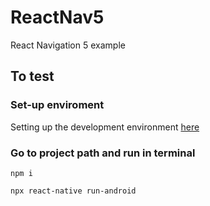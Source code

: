 # ReactNav5
React Navigation 5 example

## To test

### Set-up enviroment

Setting up the development environment [here](https://reactnative.dev/docs/environment-setup)

### Go to project path and run in terminal

`npm i`

`npx react-native run-android`
